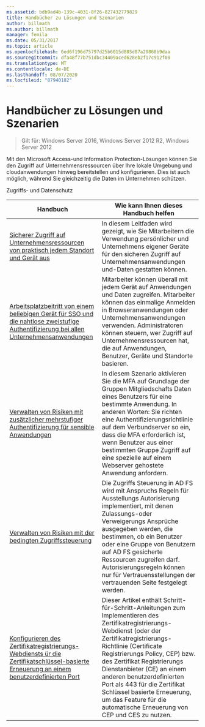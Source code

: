 ```yaml
---
ms.assetid: bdb9ad4b-139c-4031-8f26-827432779829
title: Handbücher zu Lösungen und Szenarien
author: billmath
ms.author: billmath
manager: femila
ms.date: 05/31/2017
ms.topic: article
ms.openlocfilehash: 6ed6f196d75797d25b6015d885d87a20868b9daa
ms.sourcegitcommit: dfa48f77b751dbc34409aced628eb2f17c912f08
ms.translationtype: MT
ms.contentlocale: de-DE
ms.lasthandoff: 08/07/2020
ms.locfileid: "87940182"
---
```

# <a name="solutions-and-scenario-guides"></a>Handbücher zu Lösungen und Szenarien

>Gilt für: Windows Server 2016, Windows Server 2012 R2, Windows Server 2012


Mit den Microsoft Access-und Information Protection-Lösungen können Sie den Zugriff auf Unternehmensressourcen über Ihre lokale Umgebung und cloudanwendungen hinweg bereitstellen und konfigurieren. Dies ist auch möglich, während Sie gleichzeitig die Daten im Unternehmen schützen.

Zugriffs- und Datenschutz

|Handbuch|Wie kann Ihnen dieses Handbuch helfen
|-----|-----
| [Sicherer Zugriff auf Unternehmensressourcen von praktisch jedem Standort und Gerät aus](/previous-versions/windows/it-pro/solutions-guidance/dn550982(v=ws.11))|In diesem Leitfaden wird gezeigt, wie Sie Mitarbeitern die Verwendung persönlicher und Unternehmens eigener Geräte für den sicheren Zugriff auf Unternehmensanwendungen und-Daten gestatten können.
| [Arbeitsplatzbeitritt von einem beliebigen Gerät für SSO und die nahtlose zweistufige Authentifizierung bei allen Unternehmensanwendungen](../ad-fs/operations/join-to-workplace-from-any-device-for-sso-and-seamless-second-factor-authentication-across-company-applications.md) | Mitarbeiter können überall mit jedem Gerät auf Anwendungen und Daten zugreifen. Mitarbeiter können das einmalige Anmelden in Browseranwendungen oder Unternehmensanwendungen verwenden. Administratoren können steuern, wer Zugriff auf Unternehmensressourcen hat, die auf Anwendungen, Benutzer, Geräte und Standorte basieren.
| [Verwalten von Risiken mit zusätzlicher mehrstufiger Authentifizierung für sensible Anwendungen](../ad-fs/operations/manage-risk-with-additional-multi-factor-authentication-for-sensitive-applications.md)| In diesem Szenario aktivieren Sie die MFA auf Grundlage der Gruppen Mitgliedschafts Daten eines Benutzers für eine bestimmte Anwendung. In anderen Worten: Sie richten eine Authentifizierungsrichtlinie auf dem Verbundserver so ein, dass die MFA erforderlich ist, wenn Benutzer aus einer bestimmten Gruppe Zugriff auf eine spezielle auf einem Webserver gehostete Anwendung anfordern.
| [Verwalten von Risiken mit der bedingten Zugriffssteuerung](../ad-fs/operations/manage-risk-with-conditional-access-control.md) | Die Zugriffs Steuerung in AD FS wird mit Anspruchs Regeln für Ausstellungs Autorisierung implementiert, mit denen Zulassungs-oder Verweigerungs Ansprüche ausgegeben werden, die bestimmen, ob ein Benutzer oder eine Gruppe von Benutzern auf AD FS gesicherte Ressourcen zugreifen darf. Autorisierungsregeln können nur für Vertrauensstellungen der vertrauenden Seite festgelegt werden.
|[Konfigurieren des Zertifikatregistrierungs-Webdiensts ür die Zertifikatschlüssel-basierte Erneuerung an einem benutzerdefinierten Port](certificate-enrollment-certificate-key-based-renewal.md)|Dieser Artikel enthält Schritt-für-Schritt-Anleitungen zum Implementieren des Zertifikatregistrierungs-Webdienst (oder der Zertifikatregistrierungs-Richtlinie (Certificate Registrierungs Policy, CEP) bzw. des Zertifikat Registrierungs Dienstanbieter (CE) an einem anderen benutzerdefinierten Port als 443 für die Zertifikat Schlüssel basierte Erneuerung, um das Feature für die automatische Erneuerung von CEP und CES zu nutzen. |
